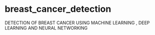 # breast_cancer_detection
DETECTION OF BREAST CANCER USING MACHINE LEARNING , DEEP LEARNING AND NEURAL NETWORKING

